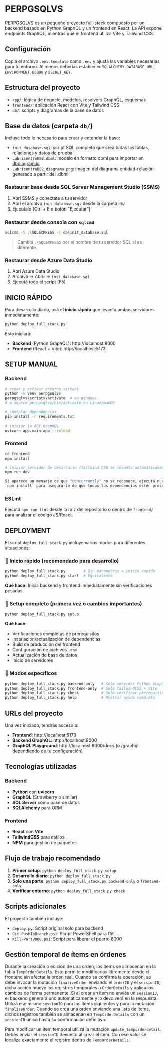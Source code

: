 # PERPGSQLVS

PERPGSQLVS es un pequeño proyecto full-stack compuesto por un backend basado en Python GraphQL y un frontend en React. La API expone endpoints GraphQL, mientras que el frontend utiliza Vite y Tailwind CSS.

## Configuración

Copiá el archivo `.env.template` como `.env` y ajustá las variables necesarias para tu entorno. Al menos deberías establecer `SQLALCHEMY_DATABASE_URL`, `ENVIRONMENT`, `DEBUG` y `SECRET_KEY`.

## Estructura del proyecto

- `app/`: lógica de negocio, modelos, resolvers GraphQL, esquemas
- `frontend/`: aplicación React con Vite y Tailwind CSS
- `db/`: scripts y diagramas de la base de datos

## Base de datos (carpeta `db/`)

Incluye todo lo necesario para crear y entender la base:

- `init_database.sql`: script SQL completo que crea todas las tablas, relaciones y datos de prueba
- `LubricentroDB2.dbml`: modelo en formato dbml para importar en [dbdiagram.io](https://dbdiagram.io)
- `LubricentroDB2_diagrama.png`: imagen del diagrama entidad-relación generado a partir del .dbml

### Restaurar base desde SQL Server Management Studio (SSMS)

1. Abrí SSMS y conectate a tu servidor
2. Abrí el archivo `init_database.sql` desde la carpeta `db/`
3. Ejecutalo (Ctrl + E o botón "Ejecutar")

### Restaurar desde consola con `sqlcmd`

```bash
sqlcmd -S .\SQLEXPRESS -i db\init_database.sql
```

> Cambiá `.\SQLEXPRESS` por el nombre de tu servidor SQL si es diferente.

### Restaurar desde Azure Data Studio

1. Abrí Azure Data Studio
2. Archivo → Abrir → `init_database.sql`
3. Ejecutá todo el script (F5)

## INICIO RÁPIDO

Para desarrollo diario, usá el **inicio rápido** que levanta ambos servidores inmediatamente:

```bash
python deploy_full_stack.py
```

Esto iniciará:
- **Backend** (Python GraphQL): http://localhost:8000
- **Frontend** (React + Vite): http://localhost:5173

## SETUP MANUAL

### Backend

```bash
# crear y activar entorno virtual
python -m venv perpgsqlvs
perpgsqlvs\scripts\activate  # en Windows
# o source perpgsqlvs/bin/activate en Linux/macOS

# instalar dependencias
pip install -r requirements.txt

# iniciar la API GraphQL
uvicorn app.main:app --reload
```

### Frontend

```bash
cd frontend
npm install

# iniciar servidor de desarrollo (Tailwind CSS se levanta automáticamente)
npm run dev

Si aparece un mensaje de que "concurrently" no se reconoce, ejecutá nuevamente
`npm install` para asegurarte de que todas las dependencias estén presentes.
```

### ESLint

Ejecutá `npm run lint` desde la raíz del repositorio o dentro de `frontend/` para analizar el código JS/React.

## DEPLOYMENT

El script `deploy_full_stack.py` incluye varios modos para diferentes situaciones:

### 🚀 Inicio rápido (recomendado para desarrollo)
```bash
python deploy_full_stack.py        # Sin parámetros = inicio rápido
python deploy_full_stack.py start  # Equivalente
```
**Qué hace:** Inicia backend y frontend inmediatamente sin verificaciones pesadas.

### 🔧 Setup completo (primera vez o cambios importantes)
```bash
python deploy_full_stack.py setup
```
**Qué hace:** 
- Verificaciones completas de prerequisitos
- Instalación/actualización de dependencias
- Build de producción del frontend
- Configuración de archivos `.env`
- Actualización de base de datos
- Inicio de servidores

### 🎯 Modos específicos
```bash
python deploy_full_stack.py backend-only   # Solo servidor Python GraphQL
python deploy_full_stack.py frontend-only  # Solo TailwindCSS + Vite
python deploy_full_stack.py check          # Solo verificar prerequisitos
python deploy_full_stack.py help           # Mostrar ayuda completa
```

## URLs del proyecto

Una vez iniciado, tendrás acceso a:

- **Frontend**: http://localhost:5173
- **Backend GraphQL**: http://localhost:8000
- **GraphQL Playground**: http://localhost:8000/docs (o /graphql dependiendo de tu configuración)

## Tecnologías utilizadas

### Backend
- **Python** con **uvicorn**
- **GraphQL** (Strawberry o similar)
- **SQL Server** como base de datos
- **SQLAlchemy** para ORM

### Frontend  
- **React** con **Vite**
- **TailwindCSS** para estilos
- **NPM** para gestión de paquetes

## Flujo de trabajo recomendado

1. **Primer setup**: `python deploy_full_stack.py setup`
2. **Desarrollo diario**: `python deploy_full_stack.py`
3. **Solo una parte**: `python deploy_full_stack.py backend-only` o `frontend-only`
4. **Verificar entorno**: `python deploy_full_stack.py check`

## Scripts adicionales

El proyecto también incluye:
- `deploy.py`: Script original solo para backend
- `Git-PushToBranch.ps1`: Script PowerShell para Git
- `Kill-Port8000.ps1`: Script para liberar el puerto 8000

## Gestión temporal de ítems en órdenes

Durante la creación o edición de una orden, los ítems se almacenan en la tabla
`TempOrderDetails`. Esto permite modificarlos libremente desde el frontend sin
afectar la orden real. Cuando se confirma la operación, se debe invocar la
mutación `finalizeOrder` enviando el `orderID` y el `sessionID`; dicha acción
mueve los registros temporales a `OrderDetails` y aplica los cambios de forma
permanente.
Si al crear un ítem no enviás un `sessionID`, el backend generará uno
automáticamente y lo devolverá en la respuesta. Utilizá ese mismo `sessionID`
para los ítems siguientes y para la mutación `finalizeOrder`.
Cuando se crea una orden enviando una lista de ítems, dichos registros también
se almacenan en `TempOrderDetails` con un `sessionID` único hasta su
confirmación definitiva.

Para modificar un ítem temporal utilizá la mutación `update_temporderdetail`.
Debés enviar el `sessionID` devuelto al crear el ítem.
Con ese valor se localiza exactamente el registro dentro de `TempOrderDetails`.

